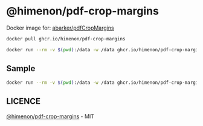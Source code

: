 # @himenon/pdf-crop-margins

Docker image for: [abarker/pdfCropMargins](https://github.com/abarker/pdfCropMargins)

```bash
docker pull ghcr.io/himenon/pdf-crop-margins

docker run --rm -v $(pwd):/data -w /data ghcr.io/himenon/pdf-crop-margins pdf-crop-margins -v -p 0 -a -6 sample.pdf
```

## Sample

```bash
docker run --rm -v $(pwd):/data -w /data ghcr.io/himenon/pdf-crop-margins bash -c \"ls -1 *.pdf | grep -v \"cropped.pdf\" | xargs -L 1 pdf-crop-margins -v -p 0 -a -6\"
```

## LICENCE

[@himenon/pdf-crop-margins](https://github.com/Himenon/pdf-crop-margins)・MIT
